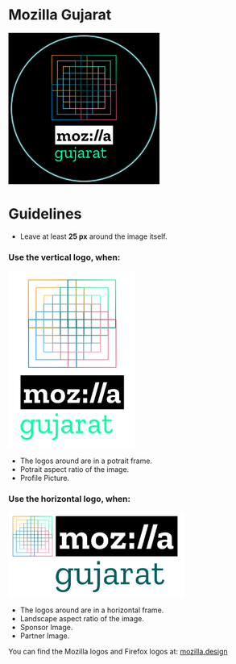# Mozilla Gujarat

<img src="https://github.com/pransh15/mozguj-logo/blob/master/mozguj-social-display.png" alt="Social Media Display" width="300"/>

# Guidelines

- Leave at least **25 px** around the image itself.

### Use the vertical logo, when:

<img src="https://github.com/pransh15/mozguj-logo/blob/master/mozguj-vertical-black.png" alt="vertical-logo" width="250"/>

- The logos around are in a potrait frame.
- Potrait aspect ratio of the image.
- Profile Picture.

### Use the horizontal logo, when:

<img src="https://github.com/pransh15/mozguj-logo/blob/master/mozguj-horizontal-black.png" alt="horizontal-logo" width="350"/>

- The logos around are in a horizontal frame.
- Landscape aspect ratio of the image.
- Sponsor Image.
- Partner Image.


You can find the Mozilla logos and Firefox logos at:
[mozilla.design](https://mozilla.design)
